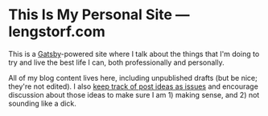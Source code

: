 # This Is My Personal Site — lengstorf.com

This is a [Gatsby](https://www.gatsbyjs.org)-powered site where I talk about the things that I'm doing to try and live the best life I can, both professionally and personally.

All of my blog content lives here, including unpublished drafts (but be nice; they're not edited). I also [keep track of post ideas as issues](https://github.com/jlengstorf/lengstorf.com/issues) and encourage discussion about those ideas to make sure I am 1) making sense, and 2) not sounding like a dick.
